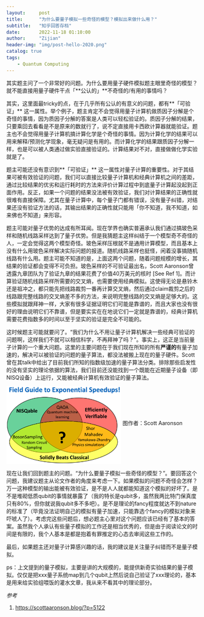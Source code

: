 ```yaml
---
layout:     post
title:      "为什么要量子模拟一些奇怪的模型？模拟出来做什么用？"
subtitle:   "知乎回答存档"
date:       2022-11-18 01:10:00
author:     "Zijian"
header-img: "img/post-hello-2020.png"
catalog: true
tags:
    - Quantum Computing
---
```


其实题主问了一个非常好的问题。为什么要用量子硬件模拟题主眼里奇怪的模型？就不能直接用量子硬件干点「**公认的」**不奇怪的/有用的事情吗？

其实，这里面最tricky的点，在于几乎所有公认的有意义的问题，都有**「可验证」** 这一属性。举个例子，题主肯定不会觉得用量子计算机做质因子分解是个奇怪的事情，因为质因子分解的答案是人类可以轻松验证的。质因子分解的结果，只要乘回去看看是不是原来的数就行了，说不定直接用卡西欧计算器就能验证。题主也不会觉得用量子计算机搞计算化学是个奇怪的事情。因为计算化学的结果可以用来解释/预测化学现象，毫无疑问是有用的。而计算化学的结果跟质因子分解一样，也是可以被人类通过做实验直接验证的。计算结果对不对，直接做做化学实验就是了。

题主可能还没有意识到**「可验证」** 这一属性对量子计算的重要性。对于其结果可被有效验证的问题，我们可以直接比较量子计算机和经典计算机之间的差距，通过比较结果的优劣和运行耗时的方法来评价计算过程中到底量子计算起没起到正面作用。反正，如果一个问题的结果没法被有效验证，我们对计算结果的正确性就很难有直接保障。尤其在量子计算中，每个量子门都有错误，没有量子纠错，对结果还没有验证方法的话，其输出结果的正确性就只能用「你不知道，我不知道，如来佛也不知道」来形容。

题主可能对量子优势的达成有所耳闻。现在学界也确实普遍承认我们通过搞玻色采样和随机线路采样达到了量子优势。但是我猜题主这样纠结于一个模型奇不奇怪的人，一定会觉得这两个模型奇怪。玻色采样压根就不是通用计算模型，而且基本上没有什么用玻色采样解决实际问题的报道。随机线路采样也挺怪，闲着没事搞随机线路有什么用。题主可能不知道的是，上面这两个问题，随着问题规模的增长，其结果的验证都会变得不可负担。玻色采样的不可验证最出名，Scott Aaronson曾透露九章团队为了验证九章的结果花费了价值40万美元的核时 [See Ref 1]。而计算验证随机线路采样所需要的交叉熵，也需要使用经典模拟。这使得无论是悬铃木还是祖冲之，都只能先把线路裁剪一番再计算交叉熵，然后通过claim裁剪之后的线路跟完整线路的交叉熵差不多的方法，来说明完整线路的交叉熵是足够大的。这些模拟就跟拜神一样，大家有很多证据证明它们可能是靠谱的，而且大家也没有很好的理由说明它们不靠谱，但是要实实在在地说它们一定就是靠谱的，经典计算机需要花费指数多的时间以至于坚实的验证是完全不可能的。

这时候题主可能就要问了。“我们为什么不用让量子计算机解决一些经典可验证的问题啊，这样我们不就可以相信科学，不再拜神了吗？”。事实上，这正是当前量子计算的一个重大问题。这里的主要问题在于我们现在所知的所有**严谨的**有量子加速的，解决可以被验证的问题的量子算法，都没法被搬上现在的量子硬件。Scott曾在其talk中给出了目前我们所知的指数级加速的量子算法分类。排除那些启发性的没有坚实的理论依据的算法，我们目前还没能找到一个既能在近期量子设备（即NISQ设备）上运行，又能被经典计算机有效验证的量子算法。

<img src="\img\post_2022\classification_of_problems.png" width="60%" align="middle" />
图作者：Scott Aaronson

现在让我们回到题主的问题。“为什么要量子模拟一些奇怪的模型？”。要回答这个问题，我建议题主从论文作者的角度来考虑一下。如果模拟的问题不奇怪会怎样？万一这种模型的输出能被有效验证，是不是人人就都能知道这个模拟的好坏了。是不是堆砌低质qubit的事情就暴露了（我的特长是qubit多，虽然我两比特门保真度只有80%，但你就说我qubit多不多吧）。是不是理论的fancy程度就达不到nature的标准了（毕竟没法证明自己的模拟有量子加速，只能靠选个fancy的模拟对象来吓唬人了）。考虑完这些问题后，想必题主心里对这个问题应该已经有了基本的答案。虽然我个人承认有些量子模拟的工作还是相当优秀的，但是由于阅读论文的时间是有限的，我个人基本是都是抱着有罪推定的心态去审阅这些工作的。

最后，如果题主还对量子计算感兴趣的话，我的建议是关注量子纠错而不是量子模拟。

ps：上文提到的量子模拟，主要是讲的大规模的，能提供新奇实验结果的量子模拟。仅仅是把xxx量子系统map到几个qubit上然后说自己验证了xxx理论的，基本是用来给实验组喂饭的灌水文章，我从来不看其中的理论部分。

*参考*

1. https://scottaaronson.blog/?p=5122
